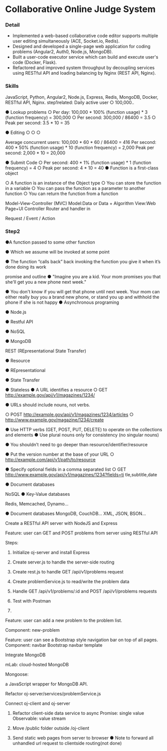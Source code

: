 # Collaborative Online Judge System

### Detail
* Implemented a web-based collaborative code editor supports multiple user editing simultaneously (ACE, Socket.io, Redis).
* Designed and developed a single-page web application for coding problems (Angular2, Auth0, Node.js, MongoDB).
* Built a user-code executor service which can build and execute user's code (Docker, Flask).
* Refactored and improved system throughput by decoupling services using RESTful API and loading balancing by Nginx (REST API, Nginx).

### Skills
JavaScript, Python, Angular2, Node.js, Express, Redis, MongoDB, Docker, RESTful API, Nginx.
step1related:
Daily active user ○ 100,000..

● Lookup problems ○ Per day: 100,000 * 100% (function usage) * 3 (function frequency) = 300,000 ○ Per second: 300,000 / 86400 = 3.5 ○ Peak per second: 3.5 * 10 = 35

● Editing ○ ○ ○

Average concurrent users: 100,000 * 60 * 60 / 86400 = 416 Per second: 400 * 50% (function usage) * 10 (function frequency) = 2,000 Peak per second: 2,000 * 10 = 20,000

● Submit Code ○ Per second: 400 * 1% (function usage) * 1 (function frequency) = 4 ○ Peak per second: 4 * 10 = 40
● Function is a first-class object

○ A function is an instance of the Object type ○ You can store the function in a variable ○ You can pass the function as a parameter to another function ○ You can return the function from a function


Model-View-Controller (MVC)
Model:Data or Data + Algorithm
View:Web Page+UI
Controller 
Router and handler in 

Request / Event / Action

### Step2
●A function passed to some other function

● Which we assume will be invoked at some point

● The function “calls back” back invoking the function you give it when it’s done doing its work

promise and outline
● "Imagine you are a kid. Your mom promises you that she'll get you a new phone next week."

● You don't know if you will get that phone until next week. Your mom can either really buy you a brand new phone, or stand you up and withhold the phone if she is not happy
● Asynchronous programing

● Node.js

● Restful API

● NoSQL

● MongoDB

REST (REpresentational State Transfer)

● Resource

● REpresentational

● State Transfer

● Stateless
● A URL identifies a resource ○ GET http://example.gov/api/v1/magazines/1234/

● URLs should include nouns, not verbs.

○ POST http://example.gov/api/v1/magazines/1234/articles ○ http://www.example.gov/magazine/1234/create

● Use HTTP verbs (GET, POST, PUT, DELETE) to operate on the collections and elements
● Use plural nouns only for consistency (no singular nouns)

● You shouldn’t need to go deeper than resource/identifier/resource

● Put the version number at the base of your URL ○ http://example.com/api/v1/path/to/resource

● Specify optional fields in a comma separated list ○ GET http://www.example.gov/api/v1/magazines/1234?fields=ti tle,subtitle,date

● Document databases

NoSQL
● Key-Value databases

Redis, Memcached, Dynamo...

● Document databases
MongoDB, CouchDB... XML, JSON, BSON...


Create a RESTful API server with NodeJS and Express

Feature: user can GET and POST problems from server using RESTful API

Steps:

1. Initialize oj-server and install Express

2. Create server.js to handle the server-side routing

3. Create rest.js to handle GET /api/v1/problems request

4. Create problemService.js to read/write the problem data

5. Handle GET /api/v1/problems/:id and POST /api/v1/problems requests

6. Test with Postman
7. 

Feature: user can add a new problem to the problem list.

Component: new-problem


Feature: user can see a Bootstrap style navigation bar on top of all pages. Component: navbar Bootstrap navbar template



Integrate MongoDB

mLab: cloud-hosted MongoDB

Mongoose:

a JavaScript wrapper for MongoDB API.

Refactor oj-server/services/problemService.js

Connect oj-client and oj-server

1. Refactor client-side data service to async Promise: single value Observable: value stream

2. Move /public folder outside /oj-client

3. Send static web pages from server to browser ● Note to forward all unhandled url request to clientside routing(not done)